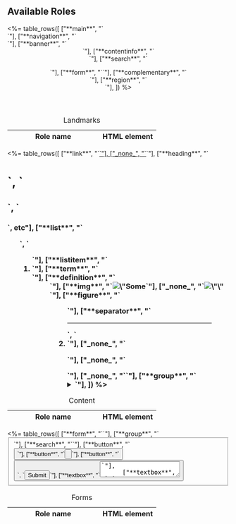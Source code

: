 ## Available Roles

<table class="text-left table-fixed">
  <caption class="text-2xl">Landmarks</caption>
  <thead>
    <tr>
      <th style="width: 12em">Role name</th>
      <th>HTML element</th>
    </tr>
  </thead>
  <tbody class="text-white bg-purple-900 border border-purple-700">
    <%= table_rows([
      ["**main**", "`<main>`"],
      ["**navigation**", "`<nav>`"],
      ["**banner**", "`<header role=banner>`"],
      ["**contentinfo**", "`<footer role=contentinfo>`"],
      ["**search**", "`<form role=search>`"],
      ["**form**", "`<form>`"],
      ["**complementary**", "`<aside>`"],
      ["**region**", "`<section>`"],
    ]) %>
  </tbody>
</table>

<table class="text-left table-fixed">
  <caption class="text-2xl">Content</caption>
  <thead>
    <tr>
      <th style="width: 12em">Role name</th>
      <th>HTML element</th>
    </tr>
  </thead>
  <tbody class="text-white bg-purple-900 border border-purple-700">
    <%= table_rows([
      ["**link**", "`<a href=…>`"],
      ["_none_", "`<a>`"],
      ["**heading**", "`<h1>`, `<h2>`, `<h3>`, etc"],
      ["**list**", "`<ul>`, `<ol>`"],
      ["**listitem**", "`<li>`"],
      ["**term**", "`<dt>`"],
      ["**definition**", "`<dd>`"],
      ["**img**", "`<img alt=\"Some description\">`"],
      ["_none_", "`<img alt=\"\">`"],
      ["**figure**", "`<figure>`"],
      ["**separator**", "`<hr>`, `<li role=separator>`"],
      ["_none_", "`<p>`"],
      ["_none_", "`<div>`"],
      ["_none_", "`<span>`"],
      ["**group**", "`<details>`"],
      ["**button**", "`<summary>`"],
    ]) %>
  </tbody>
</table>

<table class="text-left table-fixed">
  <caption class="text-2xl">Forms</caption>
  <thead>
    <tr>
      <th style="width: 12em">Role name</th>
      <th>HTML element</th>
    </tr>
  </thead>
  <tbody class="text-white bg-purple-900 border border-purple-700">
    <%= table_rows([
      ["**form**", "`<form>`"],
      ["**group**", "`<fieldset>`"],
      ["**search**", "`<form role=search>`"],
      ["**button**", "`<button>`"],
      ["**button**", "`<input type=button>`"],
      ["**button**", "`<button type=submit>`, `<input type=submit>`"],
      ["**textbox**", "`<textarea>`"],
      ["**textbox**", "`<input type=text>`"],
      ["**textbox**", "`<input type=email>`"],
      ["**textbox**", "`<input type=tel>`"],
      ["**textbox**", "`<input type=url>`"],
      ["**searchbox**", "`<input type=search>` without `list` attribute"],
      ["**radiogroup**", "`<fieldset role=radiogroup>`"],
      ["**radio**", "`<input type=radio>`"],
      ["**checkbox**", "`<input type=checkbox>`"],
      ["**combobox**", "`<select>` without `multiple` attribute"],
      ["**listbox**", "`<select>` with `multiple` attribute"],
      ["**option**", "`<option>`"],
      ["**slider**", "`<input type=range>`"],
      ["_none_", "`<input type=password>`"],
      ["progressbar", "`<progress>`"],
      ["status", "`<output>`"],
    ]) %>
  </tbody>
</table>

<table class="text-left table-fixed">
  <caption class="text-2xl">Tables</caption>
  <thead>
    <tr>
      <th style="width: 12em">Role name</th>
      <th>HTML element</th>
    </tr>
  </thead>
  <tbody class="text-white bg-purple-900 border border-purple-700">
    <%= table_rows([
      ["**table**", "`<table>`"],
      ["**rowgroup**", "`<tbody>`, `<thead>`, `<tfoot>`"],
      ["**rowheader**", "`<th>`"],
      ["**columnheader**", "`<th>`"],
      ["**row**", "`<tr>`"],
      ["**cell**", "`<td>`"],
    ]) %>
  </tbody>
</table>

<table class="text-left table-fixed">
  <caption class="text-2xl">Tabs</caption>
  <thead>
    <tr>
      <th style="width: 12em">Role name</th>
      <th>HTML element</th>
    </tr>
  </thead>
  <tbody class="text-white bg-purple-900 border border-purple-700">
    <%= table_rows([
      ["**tablist**", "`<ul role=tablist>`"],
      ["**tab**", "`<button role=tab>`"],
      ["**tabpanel**", "`<section role=tabpanel>`"],
    ]) %>
  </tbody>
  <tfoot class="text-purple-100 bg-purple-900 border border-purple-700">
    <tr>
      <td colspan=2 class="px-3 py-1"><em>Should</em> manage focus with JavaScript.</td>
    </tr>
  </tfoot>
</table>

<table class="text-left table-fixed">
  <caption class="text-2xl">Menus</caption>
  <thead>
    <tr>
      <th style="width: 12em">Role name</th>
      <th>HTML element</th>
    </tr>
  </thead>
  <tbody class="text-white bg-purple-900 border border-purple-700">
    <%= table_rows([
      ["**menu**", "`<ul role=menu>`"],
      ["**menuitem**", "`<button role=menuitem>`"],
      ["**menuitemcheckbox**", "`<button role=menuitemcheckbox>`"],
      ["**menuitemradio**", "`<button role=menuitemradio>`"],
      ["**menubar**", "`<nav role=menubar>`"],
    ]) %>
  </tbody>
  <tfoot class="text-purple-100 bg-purple-900 border border-purple-700">
    <tr>
      <td colspan=2 class="px-3 py-1"><em>Should</em> manage focus with JavaScript.</td>
    </tr>
  </tfoot>
</table>
